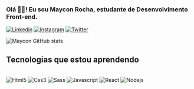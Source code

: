 ### Olá 👋🏾! Eu sou Maycon Rocha, estudante de Desenvolvimento Front-end.


[![Linkedin](https://img.shields.io/badge/LinkedIn-0077B5?style=for-the-badge&logo=linkedin&logoColor=white)](https://www.linkedin.com/in/maycon-rocha-7b8759164/)
[![Instagram](https://img.shields.io/badge/Instagram-E4405F?style=for-the-badge&logo=instagram&logoColor=white)](https://www.instagram.com/maycongr)
[![Twitter](https://img.shields.io/badge/Twitter-1DA1F2?style=for-the-badge&logo=twitter&logoColor=white)](https://www.twitter.com/MayconRocha1)

![Maycon GitHub stats](https://github-readme-stats.vercel.app/api?username=MayconRocha21&show_icons=true&theme=transparent)

## Tecnologias que estou aprendendo

<div style="display: inline_block"><br/>
  <img aling="center" alt="Html5" src="https://img.shields.io/badge/HTML5-E34F26?style=for-the-badge&logo=html5&logoColor=white"/>
   <img aling="center" alt="Css3" src="https://img.shields.io/badge/CSS3-1572B6?style=for-the-badge&logo=css3&logoColor=white"/>
  <img aling="center" alt="Sass" src="https://img.shields.io/badge/Sass-CC6699?style=for-the-badge&logo=sass&logoColor=white"/>
   <img aling="center" alt="Javascript" src="https://img.shields.io/badge/JavaScript-F7DF1E?style=for-the-badge&logo=javascript&logoColor=black"/>
   <img aling="center" alt="React" src="https://img.shields.io/badge/React-20232A?style=for-the-badge&logo=react&logoColor=61DAFB"/>
   <img aling="center" alt="Nodejs" src="https://img.shields.io/badge/Node.js-43853D?style=for-the-badge&logo=node.js&logoColor=white"/>
</div>
